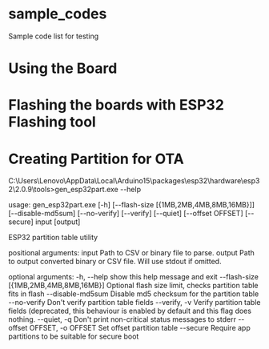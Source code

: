 # sample_codes
Sample code list for testing



# Using the Board 



# Flashing the boards with ESP32 Flashing tool





# Creating Partition for OTA

C:\Users\Lenovo\AppData\Local\Arduino15\packages\esp32\hardware\esp32\2.0.9\tools>gen_esp32part.exe --help

usage: gen_esp32part.exe [-h] [--flash-size [{1MB,2MB,4MB,8MB,16MB}]]
                         [--disable-md5sum] [--no-verify] [--verify] [--quiet]
                         [--offset OFFSET] [--secure]
                         input [output]

ESP32 partition table utility

positional arguments:
  input                 Path to CSV or binary file to parse.
  output                Path to output converted binary or CSV file. Will use
                        stdout if omitted.

optional arguments:
  -h, --help            show this help message and exit
  --flash-size [{1MB,2MB,4MB,8MB,16MB}]
                        Optional flash size limit, checks partition table fits
                        in flash
  --disable-md5sum      Disable md5 checksum for the partition table
  --no-verify           Don't verify partition table fields
  --verify, -v          Verify partition table fields (deprecated, this
                        behaviour is enabled by default and this flag does
                        nothing.
  --quiet, -q           Don't print non-critical status messages to stderr
  --offset OFFSET, -o OFFSET
                        Set offset partition table
  --secure              Require app partitions to be suitable for secure boot

